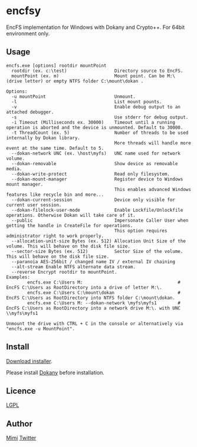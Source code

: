 encfsy
====

EncFS implementation for Windows with Dokany and Crypto++.
For 64bit environment only.

## Usage
	encfs.exe [options] rootdir mountPoint
	  rootdir (ex. c:\test)                  Directory source to EncFS.
	  mountPoint (ex. m)                     Mount point. Can be M:\ (drive letter) or empty NTFS folder C:\mount\dokan .

	Options:
	  -u mountPoint                          Unmount.
	  -l                                     List mount pounts.
	  -v                                     Enable debug output to an attached debugger.
	  -s                                     Use stderr for debug output.
	  -i Timeout (Milliseconds ex. 30000)    Timeout until a running operation is aborted and the device is unmounted. Default to 30000.
	  -t ThreadCount (ex. 5)                 Number of threads to be used internally by Dokan library.
	                                         More threads will handle more event at the same time. Default to 5.
	  --dokan-network UNC (ex. \host\myfs)   UNC name used for network volume.
	  --dokan-removable                      Show device as removable media.
	  --dokan-write-protect                  Read only filesystem.
	  --dokan-mount-manager                  Register device to Windows mount manager.
	                                         This enables advanced Windows features like recycle bin and more...
	  --dokan-current-session                Device only visible for current user session.
	  --dokan-filelock-user-mode             Enable Lockfile/Unlockfile operations. Otherwise Dokan will take care of it.
	  --public                               Impersonate Caller User when getting the handle in CreateFile for operations.
	                                         This option requires administrator right to work properly.
	  --allocation-unit-size Bytes (ex. 512) Allocation Unit Size of the volume. This will behave on the disk file size.
	  --sector-size Bytes (ex. 512)          Sector Size of the volume. This will behave on the disk file size.
	  --paranoia AES-256bit / changed name IV / external IV chaining
	  --alt-stream Enable NTFS alternate data stream.
	  --reverse Encrypt rootdir to mountPoint.
	Examples:
	        encfs.exe C:\Users M:                                    # EncFS C:\Users as RootDirectory into a drive of letter M:\.
	        encfs.exe C:\Users C:\mount\dokan                        # EncFS C:\Users as RootDirectory into NTFS folder C:\mount\dokan.
	        encfs.exe C:\Users M: --dokan-network \myfs\myfs1        # EncFS C:\Users as RootDirectory into a network drive M:\. with UNC \\myfs\myfs1

	Unmount the drive with CTRL + C in the console or alternatively via "encfs.exe -u MountPoint".
	
## Install
[Download installer](https://github.com/mimidesunya/encfsy/releases).

Please install [Dokany](https://github.com/dokan-dev/dokany/releases) before installation.

## Licence

[LGPL](https://www.gnu.org/licenses/lgpl-3.0.en.html)

## Author

[Mimi](https://github.com/mimidesunya) [Twitter](https://twitter.com/mimidesunya)
